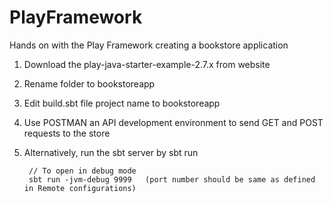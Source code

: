 # PlayFramework
Hands on with the Play Framework creating a bookstore application

1. Download the play-java-starter-example-2.7.x from website
2. Rename folder to bookstoreapp
3. Edit build.sbt file project name to bookstoreapp
4. Use POSTMAN an API development environment to send GET and POST requests to the store
5. Alternatively, run the sbt server by 
        sbt run
        
        // To open in debug mode
        sbt run -jvm-debug 9999   (port number should be same as defined in Remote configurations)
        
 
